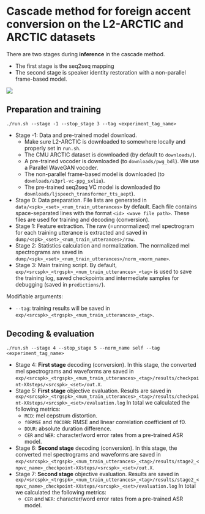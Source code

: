 # Cascade method for foreign accent conversion on the L2-ARCTIC and ARCTIC datasets

There are two stages during **inference** in the cascade method.
- The first stage is the seq2seq mapping
- The second stage is speaker identity restoration with a non-parallel frame-based model.

![](https://unilight.github.io/Publication-Demos/publications/fac-evaluate/imgs/method.png)

## Preparation and training

```
./run.sh --stage -1 --stop_stage 3 --tag <experiment_tag_name>
```

- Stage -1: Data and pre-trained model download.
    - Make sure L2-ARCTIC is downloaded to somewhere locally and properly set in `run.sh`.
    - The CMU ARCTIC dataset is downloaded (by default to `downloads/`).
    - A pre-trained vocoder is downloaded (to `downloads/pwg_bdl`). We use a Parallel WaveGAN vocoder.
    - The non-parallel frame-based model is downloaded (to `downloads/s3prl-vc-ppg_sxliu`).
    - The pre-trained seq2seq VC model is downloaded (to `downloads/ljspeech_transformer_tts_aept`).
- Stage 0: Data preparation. File lists are generated in `data/<spk>_<set>_<num_train_utterances>` by default. Each file contains space-separated lines with the format `<id> <wave file path>`. These files are used for training and decoding (conversion).
- Stage 1: Feature extraction. The raw (=unnormalized) mel spectrogram for each training utterance is extracted and saved in `dump/<spk>_<set>_<num_train_utterances>/raw`.
- Stage 2: Statistics calculation and normalization. The normalized mel spectrograms are saved in `dump/<spk>_<set>_<num_train_utterances>/norm_<norm_name>`.
- Stage 3: Main training script. By default, `exp/<srcspk>_<trgspk>_<num_train_utterances>_<tag>` is used to save the training log, saved checkpoints and intermediate samples for debugging (saved in `predictions/`).

Modifiable arguments:
- `--tag`: training results will be saved in `exp/<srcspk>_<trgspk>_<num_train_utterances>_<tag>`.

## Decoding & evaluation

```
./run.sh --stage 4 --stop_stage 5 --norm_name self --tag <experiment_tag_name>
```

- Stage 4: **First stage** decoding (conversion). In this stage, the converted mel spectrograms and waveforms are saved in `exp/<srcspk>_<trgspk>_<num_train_utterances>_<tag>/results/checkpoint-XXsteps/<srcspk>_<set>/out.X`.
- Stage 5: **First stage** objective evaluation. Results are saved in `exp/<srcspk>_<trgspk>_<num_train_utterances>_<tag>/results/checkpoint-XXsteps/<srcspk>_<set>/evaluation.log` In total we calculated the following metrics:
  - `MCD`: mel cepstrum distortion.
  - `f0RMSE` and `f0CORR`: RMSE and linear correlation coefficient of f0.
  - `DDUR`: absolute duration difference.
  - `CER` and `WER`: character/word error rates from a pre-trained ASR model.
- Stage 6: **Second stage** decoding (conversion). In this stage, the converted mel spectrograms and waveforms are saved in `exp/<srcspk>_<trgspk>_<num_train_utterances>_<tag>/results/stage2_<npvc_name>_checkpoint-XXsteps/<srcspk>_<set>/out.X`.
- Stage 7: **Second stage** objective evaluation. Results are saved in `exp/<srcspk>_<trgspk>_<num_train_utterances>_<tag>/results/stage2_<npvc_name>_checkpoint-XXsteps/<srcspk>_<set>/evaluation.log` In total we calculated the following metrics:
  - `CER` and `WER`: character/word error rates from a pre-trained ASR model.
